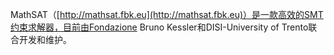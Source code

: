 MathSAT（[http://mathsat.fbk.eu](http://mathsat.fbk.eu)）是一款高效的SMT约束求解器，目前由Fondazione Bruno Kessler和DISI-University of Trento联合开发和维护。
